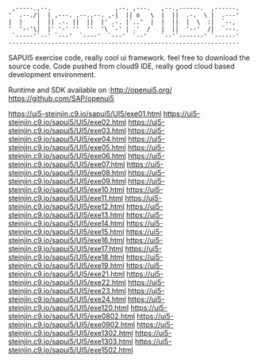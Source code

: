      ,-----.,--.                  ,--. ,---.   ,--.,------.  ,------.
    '  .--./|  | ,---. ,--.,--. ,-|  || o   \  |  ||  .-.  \ |  .---'
    |  |    |  || .-. ||  ||  |' .-. |`..'  |  |  ||  |  \  :|  `--, 
    '  '--'\|  |' '-' ''  ''  '\ `-' | .'  /   |  ||  '--'  /|  `---.
     `-----'`--' `---'  `----'  `---'  `--'    `--'`-------' `------'
    ----------------------------------------------------------------- 

SAPUI5 exercise code, really cool ui framework.
feel free to download the source code.
Code pushed from cloud9 IDE, really good cloud based development environment.


Runtime and SDK available on :http://openui5.org/
https://github.com/SAP/openui5


https://ui5-steinjin.c9.io/sapui5/UI5/exe01.html
https://ui5-steinjin.c9.io/sapui5/UI5/exe02.html
https://ui5-steinjin.c9.io/sapui5/UI5/exe03.html
https://ui5-steinjin.c9.io/sapui5/UI5/exe04.html
https://ui5-steinjin.c9.io/sapui5/UI5/exe05.html
https://ui5-steinjin.c9.io/sapui5/UI5/exe06.html
https://ui5-steinjin.c9.io/sapui5/UI5/exe07.html
https://ui5-steinjin.c9.io/sapui5/UI5/exe08.html
https://ui5-steinjin.c9.io/sapui5/UI5/exe09.html
https://ui5-steinjin.c9.io/sapui5/UI5/exe10.html
https://ui5-steinjin.c9.io/sapui5/UI5/exe11.html
https://ui5-steinjin.c9.io/sapui5/UI5/exe12.html
https://ui5-steinjin.c9.io/sapui5/UI5/exe13.html
https://ui5-steinjin.c9.io/sapui5/UI5/exe14.html
https://ui5-steinjin.c9.io/sapui5/UI5/exe15.html
https://ui5-steinjin.c9.io/sapui5/UI5/exe16.html
https://ui5-steinjin.c9.io/sapui5/UI5/exe17.html
https://ui5-steinjin.c9.io/sapui5/UI5/exe18.html
https://ui5-steinjin.c9.io/sapui5/UI5/exe19.html
https://ui5-steinjin.c9.io/sapui5/UI5/exe21.html
https://ui5-steinjin.c9.io/sapui5/UI5/exe22.html
https://ui5-steinjin.c9.io/sapui5/UI5/exe23.html
https://ui5-steinjin.c9.io/sapui5/UI5/exe24.html
https://ui5-steinjin.c9.io/sapui5/UI5/exe120.html
https://ui5-steinjin.c9.io/sapui5/UI5/exe0802.html
https://ui5-steinjin.c9.io/sapui5/UI5/exe0902.html
https://ui5-steinjin.c9.io/sapui5/UI5/exe1302.html
https://ui5-steinjin.c9.io/sapui5/UI5/exe1303.html
https://ui5-steinjin.c9.io/sapui5/UI5/exe1502.html
